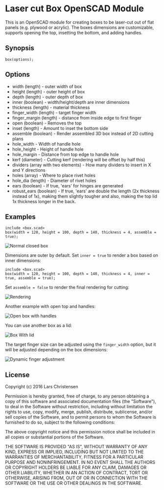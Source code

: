 # Laser cut Box OpenSCAD Module

This is an OpenSCAD module for creating boxes to be laser-cut out of
flat panels (e.g. plywood or acrylic). The boxes dimensions are
customizable, supports opening the top, insetting the bottom, and
adding handles.

## Synopsis

```
box(options);
```

## Options

 * width (length) - outer width of box
 * height (length) - outer height of box
 * depth (length) - outer depth of box
 * inner (boolean) - width/height/depth are inner dimensions
 * thickness (length) - material thickness
 * finger_width (length) - target finger width
 * finger_margin (length) - distance from inside edge to first finger
 * open (boolean) - Removes the top
 * inset (length) - Amount to inset the bottom side
 * assemble (boolean) - Render assembled 3D box instead of 2D cutting plans
 * hole_width - Width of handle hole
 * hole_height - Height of handle hole
 * hole_margin - Distance from top edge to handle hole
 * kerf (diameter) - Cutting kerf (rendering will be offset by half this)
 * dividers (array with two elements) - How many dividers to insert in X and Y directions
 * holes (array) - Where to place rivet holes
 * hole_dia (length) - Diameter of rivet holes
 * ears (boolean) - If true, 'ears' for hinges are generated
 * robust_ears (boolean) - If true, 'ears' are double the length (2x thickness
     instead of 1x), making them slightly tougher and also, making the top lid
     1x thickness longer in the back.

## Examples

```scad
include <box.scad>
box(width = 120, height = 100, depth = 140, thickness = 4, assemble = true);
```

![Normal closed box](examples/box_normal.png)

Dimensions are outer by default. Set ```inner = true``` to render a box based on inner dimensions:

```scad
include <box.scad>
box(width = 120, height = 100, depth = 140, thickness = 4, inner = true, assemble = true);
```

Set ```assemble = false``` to render the final rendering for cutting:

![Rendering](examples/box_normal_cut.png)

Another example with open top and handles:

![Open box with handles](examples/box_open_handles.png)

You can use another box as a lid:

![Box With lid](examples/box_with_lid.png)

The target finger size can be adjusted using the ```finger_width``` option, but it will be adjusted depending on the box dimensions:

![Dynamic finger adjustment](anim.gif)

## License

Copyright (c) 2016 Lars Christensen

Permission is hereby granted, free of charge, to any person obtaining
a copy of this software and associated documentation files (the
"Software"), to deal in the Software without restriction, including
without limitation the rights to use, copy, modify, merge, publish,
distribute, sublicense, and/or sell copies of the Software, and to
permit persons to whom the Software is furnished to do so, subject to
the following conditions:

The above copyright notice and this permission notice shall be
included in all copies or substantial portions of the Software.

THE SOFTWARE IS PROVIDED "AS IS", WITHOUT WARRANTY OF ANY KIND,
EXPRESS OR IMPLIED, INCLUDING BUT NOT LIMITED TO THE WARRANTIES OF
MERCHANTABILITY, FITNESS FOR A PARTICULAR PURPOSE AND
NONINFRINGEMENT. IN NO EVENT SHALL THE AUTHORS OR COPYRIGHT HOLDERS BE
LIABLE FOR ANY CLAIM, DAMAGES OR OTHER LIABILITY, WHETHER IN AN ACTION
OF CONTRACT, TORT OR OTHERWISE, ARISING FROM, OUT OF OR IN CONNECTION
WITH THE SOFTWARE OR THE USE OR OTHER DEALINGS IN THE SOFTWARE.
